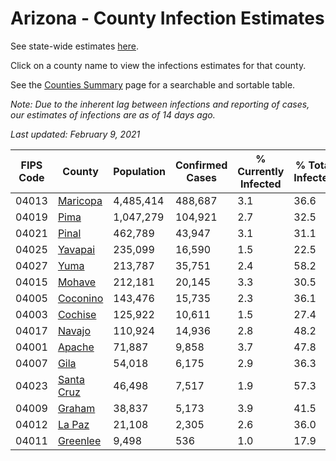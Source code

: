 # Arizona - County Infection Estimates

See state-wide estimates [here](/infections/us-az).

Click on a county name to view the infections estimates for that county.

See the [Counties Summary](/infections/summary-counties) page for a searchable and sortable table.

*Note: Due to the inherent lag between infections and reporting of cases, our estimates of infections are as of 14 days ago.*

*Last updated: February 9, 2021*

|   FIPS Code |                   County |   Population |   Confirmed Cases |   % Currently Infected |   % Total Infected |
|-------------|--------------------------|--------------|-------------------|------------------------|--------------------|
|       04013 |     [Maricopa](maricopa) |    4,485,414 |           488,687 |                    3.1 |               36.6 |
|       04019 |             [Pima](pima) |    1,047,279 |           104,921 |                    2.7 |               32.5 |
|       04021 |           [Pinal](pinal) |      462,789 |            43,947 |                    3.1 |               31.1 |
|       04025 |       [Yavapai](yavapai) |      235,099 |            16,590 |                    1.5 |               22.5 |
|       04027 |             [Yuma](yuma) |      213,787 |            35,751 |                    2.4 |               58.2 |
|       04015 |         [Mohave](mohave) |      212,181 |            20,145 |                    3.3 |               30.5 |
|       04005 |     [Coconino](coconino) |      143,476 |            15,735 |                    2.3 |               36.1 |
|       04003 |       [Cochise](cochise) |      125,922 |            10,611 |                    1.5 |               27.4 |
|       04017 |         [Navajo](navajo) |      110,924 |            14,936 |                    2.8 |               48.2 |
|       04001 |         [Apache](apache) |       71,887 |             9,858 |                    3.7 |               47.8 |
|       04007 |             [Gila](gila) |       54,018 |             6,175 |                    2.9 |               36.3 |
|       04023 | [Santa Cruz](santa-cruz) |       46,498 |             7,517 |                    1.9 |               57.3 |
|       04009 |         [Graham](graham) |       38,837 |             5,173 |                    3.9 |               41.5 |
|       04012 |         [La Paz](la-paz) |       21,108 |             2,305 |                    2.6 |               36.0 |
|       04011 |     [Greenlee](greenlee) |        9,498 |               536 |                    1.0 |               17.9 |